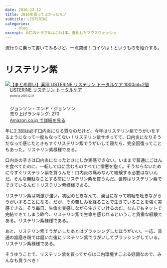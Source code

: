 ```yaml
---
date: 2016-12-12
title: 2016年買ってよかったモノ
subtitle: LISTERINE
categories: 
    - blog
excerpt: お口のトラブルはこれ1本。進化したマウスウォッシュ
---
```


流行りに乗って書いてみるけど、一点突破！コイツは！というものを紹介する。

# リステリン紫

<div class="azlink-box"><div class="azlink-image" style="float:left"><a href="http://www.amazon.co.jp/exec/obidos/ASIN/B015MDHZMA/warikiru-22/ref=nosim/" name="azlinklink" target="_blank"><img src="https://images-na.ssl-images-amazon.com/images/I/51d6Pe6XqpL._SL160_.jpg" alt="【まとめ買い】薬用 LISTERINE リステリン トータルケア 1000ml×2個" style="border:none" /></a></div><div class="azlink-info" style="float:left;margin-left:15px;line-height:120%"><div class="azlink-name" style="margin-bottom:10px;line-height:120%"><a href="http://www.amazon.co.jp/exec/obidos/ASIN/B015MDHZMA/warikiru-22/ref=nosim/" name="azlinklink" target="_blank">LISTERINE リステリン トータルケア</a><div class="azlink-powered-date" style="font-size:7pt;margin-top:5px;font-family:verdana;line-height:120%">posted at 2016.12.19</div></div><div class="azlink-detail"><br />ジョンソン・エンド・ジョンソン<br />売り上げランキング: 270<br /></div><div class="azlink-link" style="margin-top:5px"><a href="http://www.amazon.co.jp/exec/obidos/ASIN/B015MDHZMA/warikiru-22/ref=nosim/" target="_blank">Amazon.co.jp で詳細を見る</a></div></div><div class="azlink-footer" style="clear:left"></div></div>
  
年に2,3回は必ず口内炎になる質なのだけど、今年はリステリン紫でうがいをするようになって一度もなってない！リステリン紫サボってて、口内炎になりそうだなって感じたときもすぐリステリン紫でうがいして寝たら、完全回復ってこともあった。リステリン紫様様である。

口内炎の辛さは口内炎になったときにしか実感できない。いままで普通にごはんを食べてたのに、一転して口に含むものすべてに憎悪を抱く。そうならないために今すぐリステリン紫を買うんだ！口内炎の痛みなんて経験する必要はないんだ。そんな無駄なことする前にリステリン紫を買うんだ。世界はリステリン紫でできているんだ！リステリン紫様様である。

リステリン紫は刺激が強い。初回のときなんて、涙目になって嗚咽を吐きながらうがいすることになる。だが、その苦しみを経ることで生きていることを強く実感できる。そう毎日、生命を実感しながら生きていけるのだ。なんでもネットで完結できてしまう昨今、リステリン紫で生命を感じれるということ貴重な経験である。リステリン紫様様である。

あと、リステリン紫でうがいしたあとはブラッシングしたほうがいい。一応、普通の歯磨き粉では磨いた後にリステリン紫でうがいしてブラッシングしている。リステリン紫様様である。

そうゆうことで、リステリン紫を買ってからは口内環境すこぶる好調なので、みんなも買うべき！

